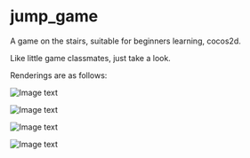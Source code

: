 jump_game
=========

A game on the stairs, suitable for beginners learning, cocos2d.

Like little game classmates, just take a look.


Renderings are as follows:


![Image text](http://raw.github.com/sunyuanofchina/jump_game/master/jump_0.png)


![Image text](http://raw.github.com/sunyuanofchina/jump_game/master/jump_1.png)


![Image text](http://raw.github.com/sunyuanofchina/jump_game/master/jump_2.png)


![Image text](http://raw.github.com/sunyuanofchina/jump_game/master/jump_3.png)


